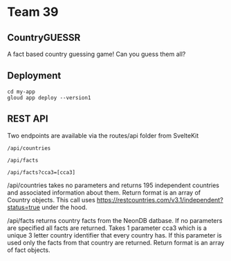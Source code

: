 # Team 39


## CountryGUESSR

A fact based country guessing game! Can you guess them all?

## Deployment

```
cd my-app
gloud app deploy --version1
```

## REST API

Two endpoints are available via the routes/api folder from SvelteKit
```
/api/countries

/api/facts

/api/facts?cca3=[cca3]
```

/api/countries takes no parameters and returns 195 independent countries and associated information about them. Return format is an array of Country objects. This call uses https://restcountries.com/v3.1/independent?status=true under the hood.

/api/facts returns country facts from the NeonDB datbase. If no parameters are specified all facts are returned. Takes 1 parameter cca3 which is a unique 3 letter country identifier that every country has. If this parameter is used only the facts from that country are returned. Return format is an array of fact objects.

